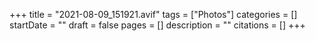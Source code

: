 +++
title = "2021-08-09_151921.avif"
tags = ["Photos"]
categories = []
startDate = ""
draft = false
pages = []
description = ""
citations = []
+++
